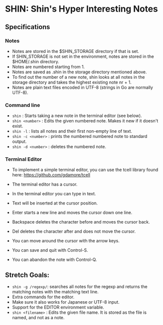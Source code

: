 # SHIN: Shin's Hyper Interesting Notes

## Specifications

### Notes
* Notes are stored in the $SHIN_STORAGE directory if that is set.
* If SHIN_STORAGE is not set in the environment, notes are stored in the
  $HOME/.shin directory.
* Notes are numbered starting from 1.
* Notes are saved as <number>.shin in the storage directory mentioned above.
* To find out the number of a new note, shin looks at all notes in the storage
  directory and takes the highest existing note nr + 1.
* Notes are plain text files encoded in UTF-8 (strings in Go are normally UTF-8).

### Command line

* `shin` : Starts taking a new note in the terminal editor (see below).
* `shin <number>` : Edits the given numbered note. Makes it new if it doesn't exist.
* `shin -l` : lists all notes and their first non-empty line of text.
* `shin -c <number>` : prints the numbered numbered note to standard output.
* `shin -d <number>` : deletes the numbered note.


### Terminal Editor
* To implement a simple terminal editor, you can use the tcell library found here:
https://github.com/gdamore/tcell

* The terminal editor has a cursor.
* In the terminal editor you can type in text.
* Text will be inserted at the cursor position.
* Enter starts a new line and moves the cursor down one line.
* Backspace deletes the character before and moves the cursor back.
* Del deletes the character after and does not move the cursor.
* You can move around the cursor with the arrow keys.
* You can save and quit with Control-S.
* You can abandon the note with Control-Q.


## Stretch Goals:
* `shin -g /regexp/`: searches all notes for the regexp and returns the matching
  notes with the matching text line.
* Extra commands for the editor.
* Make sure it also works for Japanese or UTF-8 input.
* Support for the EDITOR environment variable.
* `shin <filename>` : Edits the given file name. It is stored as the file is named, and not as a note.


